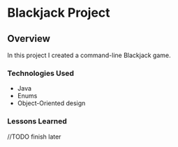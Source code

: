 # Blackjack Project

## Overview
In this project I created a command-line Blackjack game.

### Technologies Used
* Java
* Enums
* Object-Oriented design

### Lessons Learned
//TODO finish later
